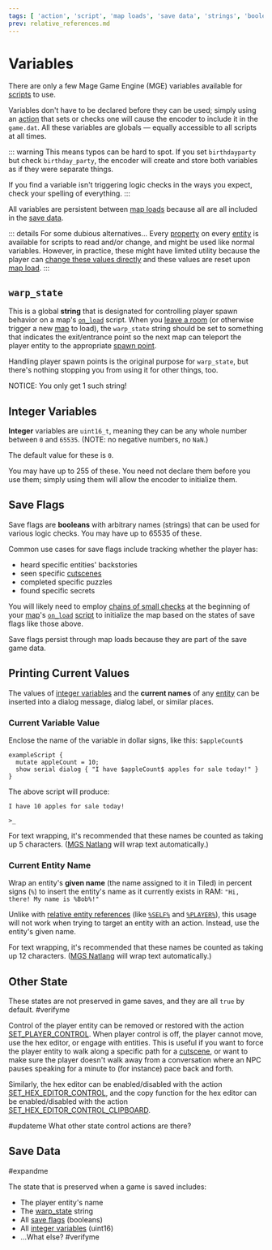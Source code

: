 ```yaml
---
tags: [ 'action', 'script', 'map loads', 'save data', 'strings', 'booleans', 'integers', 'negative numbers', 'doors', 'spawn points', 'cutscenes', 'on_load', 'given name' ]
prev: relative_references.md
---
```


# Variables

There are only a few Mage Game Engine (MGE) variables available for [scripts](scripts) to use.

Variables don't have to be declared before they can be used; simply using an [action](actions) that sets or checks one will cause the encoder to include it in the `game.dat`. All these variables are globals — equally accessible to all scripts at all times.

::: warning
This means typos can be hard to spot. If you set `birthdayparty` but check `birthday_party`, the encoder will create and store both variables as if they were separate things.

If you find a variable isn't triggering logic checks in the ways you expect, check your spelling of everything.
:::

All variables are persistent between [map loads](map_loads) because all are all included in the [save data](variables#save-data).

::: details For some dubious alternatives...
Every [property](entity_properties) on every [entity](entities) is available for scripts to read and/or change, and might be used like normal variables. However, in practice, these might have limited utility because the player can [change these values directly](hex_editor) and these values are reset upon [map load](map_loads).
:::

## `warp_state`

This is a global **string** that is designated for controlling player spawn behavior on a map's [`on_load`](script_slots#on-load) script. When you [leave a room](techniques/doors) (or otherwise trigger a new [map](maps) to load), the `warp_state` string should be set to something that indicates the exit/entrance point so the next map can teleport the player entity to the appropriate [spawn point](techniques/spawn_points).

Handling player spawn points is the original purpose for `warp_state`, but there's nothing stopping you from using it for other things, too.

NOTICE: You only get 1 such string!

## Integer Variables

**Integer** variables are `uint16_t`, meaning they can be any whole number between `0` and `65535`. (NOTE: no negative numbers, no `NaN`.)

The default value for these is `0`.

You may have up to 255 of these. You need not declare them before you use them; simply using them will allow the encoder to initialize them.

## Save Flags

Save flags are **booleans** with arbitrary names (strings) that can be used for various logic checks. You may have up to 65535 of these.

Common use cases for save flags include tracking whether the player has:

- heard specific entities' backstories
- seen specific [cutscenes](techniques/cutscenes)
- completed specific puzzles
- found specific secrets

You will likely need to employ [chains of small checks](techniques/chains_of_small_checks) at the beginning of your [map](maps)'s [`on_load`](script_slots#on-load) [script](scripts) to initialize the map based on the states of save flags like those above.

Save flags persist through map loads because they are part of the save game data.

## Printing Current Values

The values of [integer variables](variables#integer-variables) and the **current names** of any [entity](entities) can be inserted into a dialog message, dialog label, or similar places.

### Current Variable Value

Enclose the name of the variable in dollar signs, like this: `$appleCount$`

```mgs
exampleScript {
  mutate appleCount = 10;
  show serial dialog { "I have $appleCount$ apples for sale today!" }
}
```

The above script will produce:

```
I have 10 apples for sale today!

>_
```

For text wrapping, it's recommended that these names be counted as taking up 5 characters. ([MGS Natlang](mgs/mgs_natlang) will wrap text automatically.)

### Current Entity Name

Wrap an entity's **given name** (the name assigned to it in Tiled) in percent signs (`%`) to insert the entity's name as it currently exists in RAM: `"Hi, there! My name is %Bob%!"`

Unlike with [relative entity references](entities/relative_references) (like [`%SELF%`](relative_references#self) and [`%PLAYER%`](relative_references#player)), this usage will not work when trying to target an entity with an action. Instead, use the entity's given name.

For text wrapping, it's recommended that these names be counted as taking up 12 characters. ([MGS Natlang](mgs/mgs_natlang) will wrap text automatically.)

## Other State

These states are not preserved in game saves, and they are all `true` by default. #verifyme

Control of the player entity can be removed or restored with the action [SET_PLAYER_CONTROL](actions/SET_PLAYER_CONTROL). When player control is off, the player cannot move, use the hex editor, or engage with entities. This is useful if you want to force the player entity to walk along a specific path for a [cutscene](techniques/cutscenes), or want to make sure the player doesn't walk away from a conversation where an NPC pauses speaking for a minute to (for instance) pace back and forth.

Similarly, the hex editor can be enabled/disabled with the action [SET_HEX_EDITOR_CONTROL](actions/SET_HEX_EDITOR_CONTROL), and the copy function for the hex editor can be enabled/disabled with the action [SET_HEX_EDITOR_CONTROL_CLIPBOARD](actions/SET_HEX_EDITOR_CONTROL_CLIPBOARD).

#updateme What other state control actions are there?

## Save Data

#expandme

The state that is preserved when a game is saved includes:

- The player entity's name
- The [warp_state](variables#warp-state) string
- All [save flags](variables#save-flags) (booleans)
- All [integer variables](variables#integer-variables) (uint16)
- …What else? #verifyme 
